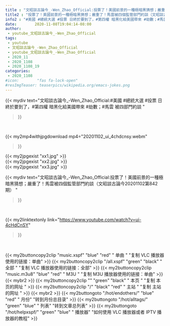 ```yaml
---
title : "文昭談古論今_-Wen_Zhao_Official:投票了！美國前景的一種極暗黑猜想；嚴重了！馬雲被四個監管部門約談（文昭談古論今20201102第842期） "
title2 : "投票了！美國前景的一種極暗黑猜想；嚴重了！馬雲被四個監管部門約談（文昭談古論今20201102第842期） "
info2 : "#美國 #總統大選 #投票 日終於要到了，#第四權 暗黑化給美國帶來 #劫數；#馬雲 被四部門約談 "
date:        2020-11-08T19:04:14-08:00
author:
 - youtube_文昭談古論今_-Wen_Zhao_Official
tags:
 - youtube
 - 文昭談古論今_-Wen_Zhao_Official
 - youtube_文昭談古論今_-Wen_Zhao_Official
 - 2020_11
 - 2020_1108
 - 2020_1108_19
categories:
 - 2020_1108
#icon:        "fas fa-lock-open"
#resImgTeaser: teaserpics/wikipedia.org/emacs-jokes.png
---
```


{{< mydiv text="文昭談古論今_-Wen_Zhao_Official:#美國 #總統大選 #投票 日終於要到了，#第四權 暗黑化給美國帶來 #劫數；#馬雲 被四部門約談 "
>}}
<br>


{{< my2mp4withjpgdownload mp4="20201102_ui_4chdcnsy.webm"
>}}

{{< my2jpgexist "xx1.jpg" >}}<br>
{{< my2jpgexist "xx2.jpg" >}}<br>
{{< my2jpgexist "xx3.jpg" >}}<br>



{{< mydiv text="文昭談古論今_-Wen_Zhao_Official:投票了！美國前景的一種極暗黑猜想；嚴重了！馬雲被四個監管部門約談（文昭談古論今20201102第842期） "
>}}
<br>

{{< my2linktextonly link="https://www.youtube.com/watch?v=ui-4cHdCnSY"
>}}


<br>

{{< my2buttoncopy2clip "music.xspf"        "blue"   "red"    " 单曲 "  "复制 VLC 播放器使用的链接：单曲" >}} {{< my2buttoncopy2clip "/all.xspf"         "green"  "black"  " 全部 "  "复制 VLC 播放器使用的链接：全部" >}} {{< my2buttoncopy2clip "music.m3u8"        "blue"   "red"    " M3U  "    "复制 M3U 播放器使用的链接：单曲" >}} {{< mybr2 >}} {{< my2buttoncopy2clip ""                  "green"  "black"  " 本页 "    "复制 本页的网址 " >}} {{< my2buttoncopy2clip "/"                 "black"  "red"    " 主站 "    "复制 主站的网址 " >}} {{< mybr2 >}} {{< my2buttongoto      "/hot/endothers/"   "blue"   "red"    " 月份"   "转到月份总目录" >}} {{< my2buttongoto      "/hot/alltags/"     "green"  "blue"   " 列表"   "转到文章总列表" >}} {{< my2buttongoto      "/hot/helpxspf/"    "green"  "blue"   " 播放器" "如何使用 VLC 播放器或者 IPTV 播放器的教程" >}} 
